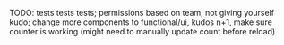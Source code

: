TODO: tests tests tests; permissions based on team, not giving yourself kudo; change more components to functional/ui, kudos n+1, make sure counter is working (might need to manually update count before reload)
